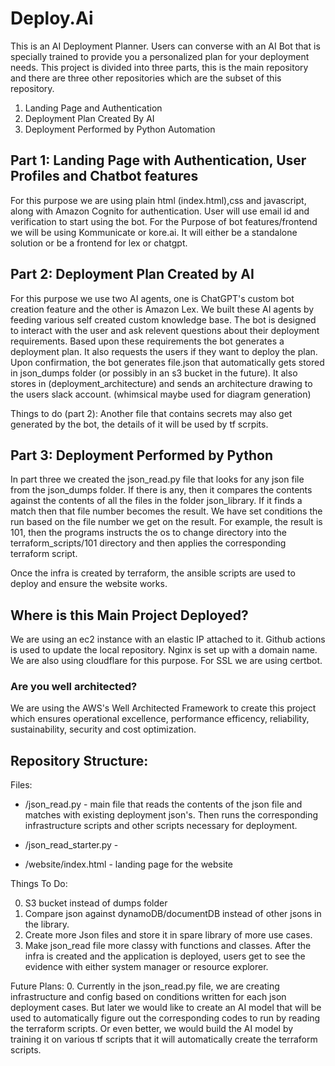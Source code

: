 # Deploy.Ai

 This is an AI Deployment Planner. Users can converse with an AI Bot that is specially trained to provide you a personalized plan for your deployment needs. This project is divided into three parts, this is the main repository and there are three other repositories which are the subset of this repository. 

1. Landing Page and Authentication
2. Deployment Plan Created By AI
3. Deployment Performed by Python Automation

## Part 1: Landing Page with Authentication, User Profiles and Chatbot features
For this purpose we are using plain html (index.html),css and javascript, along with Amazon Cognito for authentication. User will use email id and verification to start using the bot. For the Purpose of bot features/frontend we will be using Kommunicate or kore.ai. It will either be a standalone solution or be a frontend for lex or chatgpt. 


## Part 2: Deployment Plan Created by AI

For this purpose we use two AI agents, one is ChatGPT's custom bot creation feature and the other is Amazon Lex. We built these AI agents by feeding various self created custom knowledge base. The bot is designed to interact with the user and ask relevent questions about their deployment requirements. Based upon these requirements the bot generates a deployment plan. It also requests the users if they want to deploy the plan. Upon confirmation, the bot generates file.json that automatically gets stored in json_dumps folder (or possibly in an s3 bucket in the future). It also stores in (deployment_architecture) and sends an architecture drawing to the users slack account. (whimsical maybe used for diagram generation)

Things to do (part 2):
Another file that contains secrets may also get generated by the bot, the details of it will be used by tf scrpits.


## Part 3: Deployment Performed by Python

In part three we created the json_read.py file that looks for any json file from the json_dumps folder. If there is any, then it compares the contents against the contents of all the files in the folder json_library. If it finds a match then that file number becomes the result. We have set conditions the run based on the file number we get on the result. For example, the result is 101, then the programs instructs the os to change directory into the terraform_scripts/101 directory and then applies the corresponding terraform script.

Once the infra is created by terraform, the ansible scripts are used to deploy and ensure the website works.

## Where is this Main Project Deployed?

We are using an ec2 instance with an elastic IP attached to it. Github actions is used to update the local repository. Nginx is set up with a domain name. We are also using cloudflare for this purpose. For SSL we are using certbot. 

### Are you well architected?

We are using the AWS's Well Architected Framework to create this project which ensures operational excellence, performance efficency, reliability, sustainability, security and cost optimization. 



## Repository Structure:

Files:

* /json_read.py - main file that reads the contents of the json file and matches with existing deployment json's. Then runs the corresponding infrastructure scripts and other scripts necessary for deployment. 

* /json_read_starter.py - 


* /website/index.html - landing page for the website

Things To Do:

0. S3 bucket instead of dumps folder
1. Compare json against dynamoDB/documentDB instead of other jsons in the library.
2. Create more Json files and store it in spare library of more use cases.
3. Make json_read file more classy with functions and classes.
After the infra is created and the application is deployed, users get to see the evidence with either system manager or resource explorer. 

Future Plans:
0. Currently in the json_read.py file, we are creating infrastructure and config based on conditions written for each json deployment cases.
But later we would like to create an AI model that will be used to automatically figure out the corresponding codes to run by reading the terraform scripts.
Or even better, we would build the AI model by training it on various tf scripts that it will automatically create the terraform scripts. 


